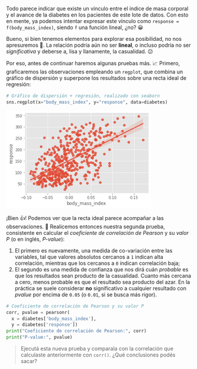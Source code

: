Todo parece indicar que existe un vínculo entre el índice de masa corporal y el avance de la diabetes en los pacientes de este lote de datos. Con esto en mente, ya podemos intentar expresar este vínculo como `response = f(body_mass_index)`, siendo `f` una función lineal, ¿no? 😀

Bueno, si bien tenemos elementos para explorar esa posibilidad, no nos apresuremos 🐢. La relación podría aún no ser **lineal**, o incluso podría no ser _significativa_ y deberse a, lisa y llanamente, la casualidad. :confused: 

Por eso, antes de continuar haremos algunas pruebas más. 📈 Primero, graficaremos las observaciones empleando un `regplot`, que combina un gráfico de dispersión y superpone los resultados sobre una recta ideal de regresión: 

```python
# Gráfico de dispersión + regresión, realizado con seaborn
sns.regplot(x="body_mass_index", y="response", data=diabetes)
```

<img src="https://raw.githubusercontent.com/MumukiProject/mumuki-guia-python3-regresion-lineal/master/assets/diabetes_with_regression_1672268060049.png" alt="diabetes_with_regression_1672268060049.png" width="auto" height="auto">

¡Bien 👍! Podemos ver que la recta ideal parece acompañar a las observaciones. 🧮 Realicemos entonces nuestra segunda prueba, consistente en calcular el _coeficiente de correlación de Pearson_ y su _valor P_ (o en inglés, _P-value_): 

  1. El primero es nuevamente, una medida de co-variación entre las variables, tal que valores absolutos cercanos a `1` indican alta correlación, mientras que los cercanos a `0` indican correlación baja;
  2. El segundo es una medida de confianza que nos dirá cuán _probable_ es que los resultados sean producto de la casualidad. Cuanto más cercana a cero, menos probable es que el resultado sea producto del azar. En la práctica se suele considerar **no** significativo a cualquier resultado con _pvalue_ por encima de `0.05` (o `0.01`, si se busca más rigor).

```python
# Coeficiente de correlación de Pearson y su valor P
corr, pvalue = pearsonr(
  x = diabetes['body_mass_index'], 
  y = diabetes['response'])
print("Coeficiente de correlación de Pearson:", corr) 
print("P-value:", pvalue) 
```

> Ejecutá esta nueva prueba y comparala con la correlación que calculaste anteriormente con `corr()`. ¿Qué conclusiones podés sacar?
